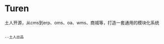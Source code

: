 # Turen
土人开源，从cms到erp、oms、oa、wms、商城等，打造一套通用的模块化系统

                                                                                      --土人出品
